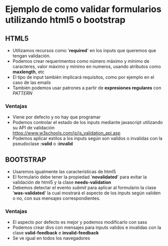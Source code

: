 # Ejemplo de como validar formularios utilizando html5 o bootstrap

## HTML5
- Utilizamos recursos como '**required**' en los inputs que queremos que tengan validación. 
- Podemos crear requerimentos como número máximo y mínimo de caracteres, valor máximo y mínimo en numeros, usando atributos como **maxlength**, etc
- El tipo de input también implicará requisitos, como por ejemplo en el caso de las emails
- También podemos usar patrones a partir de **expresiones regulares** con *PATTERN*

### Ventajas
  - Viene por defecto y no hay que programar
  - Podemos controlar el estado de los inputs mediante javascript utilizando su API de validación https://www.w3schools.com/js/js_validation_api.asp
  - Podemos aplicar estilos a los inputs según son validos o invalidas con la pseudoclase **:valid** o **:invalid**

## BOOTSTRAP
- Usaremos igualmente las características de html5
- El formulario debe tener la propiedad '**novalidated**' para evitar la validación de html5 y la clase **needs-validation**
- Debemos detectar el evento *submit* para aplicar al formulario la clase '**was-validated**' la cual mostrará el aspecto de los inputs según validen o no, con sus mensajes correspondientes.
### Ventajas
- El aspecto por defecto es mejor y podemos modificarlo con sass
- Podemos crear divs con mensajes para inputs validos e invalidas con la clase **valid-feedback** e **invalid-feedback**
- Se ve igual en todos los navegadores